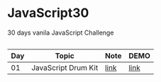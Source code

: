 ﻿# JavaScript30

30 days vanila JavaScript Challenge

##

| Day | Topic | Note | DEMO
| --- | --- | --- | --- |
| 01 | JavaScript Drum Kit | [link](https://jayredk.github.io/JavaScript30/01%20-%20JavaScript%20Drum%20Kit/README.md) | [link](https://jayredk.github.io/JavaScript30/01%20-%20JavaScript%20Drum%20Kit/index.html) |
